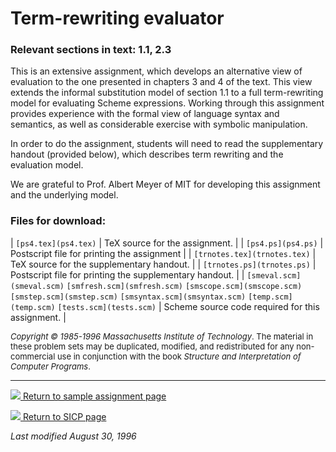 # Term-rewriting evaluator

### Relevant sections in text: 1.1, 2.3

This is an extensive assignment, which develops an alternative view of evaluation to the one presented in chapters 3 and 4 of the text. This view extends the informal substitution model of section 1.1 to a full term-rewriting model for evaluating Scheme expressions. Working through this assignment provides experience with the formal view of language syntax and semantics, as well as considerable exercise with symbolic manipulation.

In order to do the assignment, students will need to read the supplementary handout (provided below), which describes term rewriting and the evaluation model.

We are grateful to Prof. Albert Meyer of MIT for developing this assignment and the underlying model.

### Files for download:

| `[ps4.tex](ps4.tex)` | TeX source for the assignment. |
| `[ps4.ps](ps4.ps)` | Postscript file for printing the assignment |
| `[trnotes.tex](trnotes.tex)` | TeX source for the supplementary handout. |
| `[trnotes.ps](trnotes.ps)` | Postscript file for printing the supplementary handout. |
| `[smeval.scm](smeval.scm)`
`[smfresh.scm](smfresh.scm)`
`[smscope.scm](smscope.scm)`
`[smstep.scm](smstep.scm)`
`[smsyntax.scm](smsyntax.scm)`
`[temp.scm](temp.scm)`
`[tests.scm](tests.scm)` | Scheme source code required for this assignment. |

<font size="-1">_Copyright © 1985-1996 Massachusetts Institute of Technology_.
The material in these problem sets may be duplicated, modified, and redistributed for any non-commercial use in conjunction with the book _Structure and Interpretation of Computer Programs_.</font>

* * *

[![](../back.gif) Return to sample assignment page](../../psets)

[![](../back.gif) Return to SICP page](/sicp)

_Last modified August 30, 1996_